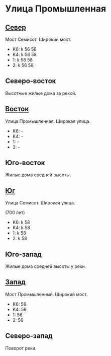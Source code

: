 # Улица Промышленная

## [Север](./10440055.md)

Мост Семисот.
Широкий мост.

* K6:   k
        56  58
* K4:   k
        56  58
* 1:    k
        56  58
* 2:    k
        56  58

## Северо-восток

Высотные жилые дома за рекой.

## [Восток](./10447060.md)

Улица Промышленная.
Широкая улица.

* K6:   -
* K4:   -
* 1:    -
* 2:    -

## Юго-восток

Жилые дома средней высоты.

## [Юг](./10440070.md)

Улица Семисот.
Широкая улица.

(700 лет)

* K6:   k
        58
* K4:   k
        58
* 1:    k
        58
* 2:    k
        58

## Юго-запад

Жилые дома средней высоты у реки.

## [Запад](./10420060.md)

Мост Промышленный.
Широкий мост.

* K6:   56
* K4:   56
* 1:    56
* 2:    56

## Северо-запад

Поворот реки.
